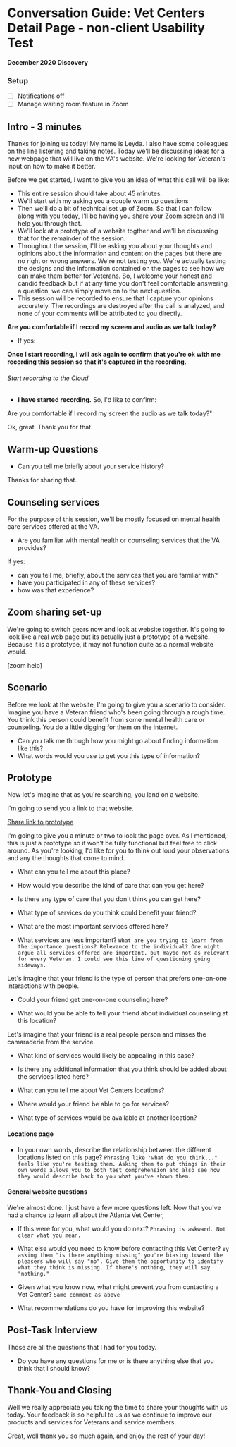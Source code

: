 # Conversation Guide: Vet Centers Detail Page - non-client Usability Test

**December 2020 Discovery**<br>

### Setup

- [ ] Notifications off
- [ ] Manage waiting room feature in Zoom

## Intro - 3 minutes

Thanks for joining us today! My name is Leyda. I also have some colleagues on the line listening and taking notes.
Today we'll be discussing ideas for a new webpage that will live on the VA's website. We're looking for Veteran's input on how to make it better.

Before we get started, I want to give you an idea of what this call will be like:

- This entire session should take about 45 minutes.
- We'll start with my asking you a couple warm up questions
- Then we'll do a bit of technical set up of Zoom. So that I can follow along with you today, I'll be having you share your Zoom screen and I'll help you through that.
- We'll look at a prototype of a website togther and we'll be discussing that for the remainder of the session. 
- Throughout the session, I'll be asking you about your thoughts and opinions about the information and content on the pages but there are no right or wrong answers. We're not testing you. We're actually testing the designs and the information contained on the pages to see how we can make them better for Veterans. So, I welcome your honest and candid feedback but if at any time you don't feel comfortable answering a question, we can simply move on to the next question. 
- This session will be recorded to ensure that I capture your opinions accurately. The recordings are destroyed after the call is analyzed, and none of your comments will be attributed to you directly. 

**Are you comfortable if I record my screen and audio as we talk today?** 

 - If yes: 
 
**Once I start recording, I will ask again to confirm that you're ok with me recording this session so that it's captured in the recording.** 

###### Start recording to the Cloud

- **I have started recording.** So, I'd like to confirm:

Are you comfortable if I record my screen the audio as we talk today?" 

Ok, great. Thank you for that.


## Warm-up Questions 

- Can you tell me briefly about your service history?

Thanks for sharing that. 



## Counseling services 

For the purpose of this session, we'll be mostly focused on mental health care services offered at the VA. 
  
  - Are you familiar with mental health or counseling services that the VA provides?

If yes:
  - can you tell me, briefly, about the services that you are familiar with?
  - have you participated in any of these services?
  - how was that experience?
  
  
## Zoom sharing set-up

We're going to switch gears now and look at website together.  It's going to look like a real web page but its actually just a prototype of a website. Because it is a prototype, it may not function quite as a normal website would. 

[zoom help] 

  
## Scenario
 
Before we look at the website, I'm going to give you a scenario to consider. Imagine you have a Veteran friend who's been going through a rough time. You think this person could benefit from some mental health care or counseling. You do a little digging for them on the internet. 

 - Can you talk me through how you might go about finding information like this?
 - What words would you use to get you this type of information?

## Prototype

Now let's imagine that as you're searching, you land on a website. 

I'm going to send you a link to that website. 

[Share link to prototype](https://preview.uxpin.com/603da0b67ccefbbee74fcd8bb77a8fed12baabb5#/pages/134612636/simulate/no-panels?mode=cvhidmhttp://)

I'm going to give you a minute or two to look the page over. As I mentioned, this is just a prototype so it won't be fully functional but feel free to click around. As you're looking, I'd like for you to think out loud your observations and any the thoughts that come to mind.

 - What can you tell me about this place?
 
 - How would you describe the kind of care that can you get here?
 
 - Is there any type of care that you don't think you can get here?
 
 - What type of services do you think could benefit your friend?
 
 - What are the most important services offered here?
 
 - What services are less important?
```What are you trying to learn from the importance questions? Relevance to the individual? One might argue all services offered are important, but maybe not as relevant for every Veteran. I could see this line of questioning going sideways.``` 
 
Let's imagine that your friend is the type of person that prefers one-on-one interactions with people. 

 - Could your friend get one-on-one counseling here?

 - What would you be able to tell your friend about individual counseling at this location?
 
Let's imagine that your friend is a real people person and misses the camaraderie from the service.  

 - What kind of services would likely be appealing in this case? 

 - Is there any additional information that you think should be added about the services listed here?

 - What can you tell me about Vet Centers locations? 
 
 - Where would your friend be able to go for services?
 
 - What type of services would be available at another location?

#### Locations page 

 - In your own words, describe the relationship between the different locations listed on this page?
 ```Phrasing like 'what do you think..." feels like you're testing them. Asking them to put things in their own words allows you to both test comprehension and also see how they would describe back to you what you've shown them.``` 
 

#### General website questions

We're almost done. I just have a few more questions left. Now that you've had a chance to learn all about the Atlanta Vet Center,
 
 - If this were for you, what would you do next? ```Phrasing is awkward. Not clear what you mean.``` 
 
 - What else would you need to know before contacting this Vet Center?
 ```By asking them "is there anything missing" you're biasing toward the pleasers who will say "no". Give them the opportunity to identify what they think is missing. If there's nothing, they will say "nothing."``` 
 
 - Given what you know now, what might prevent you from contacting a Vet Center?
 ```Same comment as above``` 
 
 - What recommendations do you have for improving this website?

 
## Post-Task Interview

Those are all the questions that I had for you today. 

- Do you have any questions for me or is there anything else that you think that I should know?


## Thank-You and Closing 

Well we really appreciate you taking the time to share your thoughts with us today. Your feedback is so helpful to us as we continue to improve our products and services for Veterans and service members.

Great, well thank you so much again, and enjoy the rest of your day!
